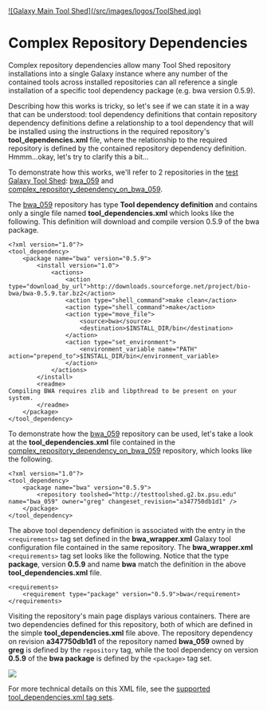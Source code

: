 <div class='center'> <a href='http://toolshed.g2.bx.psu.edu'>![Galaxy Main Tool Shed](/src/images/logos/ToolShed.jpg)</a> </div>

# Complex Repository Dependencies

Complex repository dependencies allow many Tool Shed repository installations into a single Galaxy instance where any number of the contained tools across installed repositories can all reference a single installation of a specific tool dependency package (e.g. bwa version 0.5.9).

Describing how this works is tricky, so let's see if we can state it in a way that can be understood: tool dependency definitions that contain repository dependency definitions define a relationship to a tool dependency that will be installed using the instructions in the required repository's **tool_dependencies.xml** file, where the relationship to the required repository is defined by the contained repository dependency definition. Hmmm...okay, let's try to clarify this a bit...

To demonstrate how this works, we'll refer to 2 repositories in the [test Galaxy Tool Shed](http://testtoolshed.g2.bx.psu.edu): [bwa_059](http://testtoolshed.g2.bx.psu.edu/view/greg/bwa_059) and [complex_repository_dependency_on_bwa_059](http://testtoolshed.g2.bx.psu.edu/view/greg/complex_repository_dependency_on_bwa_059).

The [bwa_059](http://testtoolshed.g2.bx.psu.edu/view/greg/bwa_059) repository has type **Tool dependency definition** and contains only a single file named **tool_dependencies.xml** which looks like the following. This definition will download and compile version 0.5.9 of the bwa package.

    <?xml version="1.0"?>
    <tool_dependency>
        <package name="bwa" version="0.5.9">
            <install version="1.0">
                <actions>
                    <action type="download_by_url">http://downloads.sourceforge.net/project/bio-bwa/bwa-0.5.9.tar.bz2</action>
                    <action type="shell_command">make clean</action>
                    <action type="shell_command">make</action>
                    <action type="move_file">
                        <source>bwa</source>
                        <destination>$INSTALL_DIR/bin</destination>
                    </action>
                    <action type="set_environment">
                        <environment_variable name="PATH" action="prepend_to">$INSTALL_DIR/bin</environment_variable>
                    </action>
                </actions>
            </install>
            <readme>
    Compiling BWA requires zlib and libpthread to be present on your system.
            </readme>
        </package>
    </tool_dependency>

To demonstrate how the [bwa_059](http://testtoolshed.g2.bx.psu.edu/view/greg/bwa_059) repository can be used, let's take a look at the **tool_dependencies.xml** file contained in the [complex_repository_dependency_on_bwa_059](http://testtoolshed.g2.bx.psu.edu/view/greg/complex_repository_dependency_on_bwa_059 ) repository, which looks like the following.

    <?xml version="1.0"?>
    <tool_dependency>
        <package name="bwa" version="0.5.9">
            <repository toolshed="http://testtoolshed.g2.bx.psu.edu" name="bwa_059" owner="greg" changeset_revision="a347750db1d1" />
        </package>
    </tool_dependency>

The above tool dependency definition is associated with the entry in the `<requirements>` tag set defined in the **bwa\_wrapper.xml** Galaxy tool configuration file contained in the same repository. The **bwa\_wrapper.xml** `<requirements>` tag set looks like the following. Notice that the type **package**, version **0.5.9** and name **bwa** match the definition in the above **tool\_dependencies.xml** file.

    <requirements>
        <requirement type="package" version="0.5.9">bwa</requirement>
    </requirements>

Visiting the repository's main page displays various containers. There are two dependencies defined for this repository, both of which are defined in the simple **tool\_dependencies.xml** file above. The repository dependency on revision **a347750db1d1** of the repository named **bwa\_059** owned by **greg** is defined by the ```repository``` tag, while the tool dependency on version **0.5.9** of the **bwa package** is defined by the ```<package>``` tag set.

![](/src/toolshed/complex-repository-dependencies/manage_complex_repository_dependency_on_bwa_059.png)

For more technical details on this XML file, see the [supported tool_dependencies.xml tag sets](/toolshed/tool-dependencies-tag-sets/).
